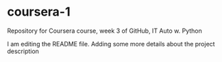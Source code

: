 # coursera-1
Repository for Coursera course, week 3 of GitHub, IT Auto w. Python

I am editing the README file. Adding some more details about the project
 description

